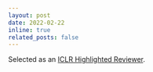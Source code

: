 ```yaml
---
layout: post
date: 2022-02-22
inline: true
related_posts: false
---
```


Selected as an [ICLR Highlighted Reviewer](https://iclr.cc/Conferences/2022/Reviewers).

